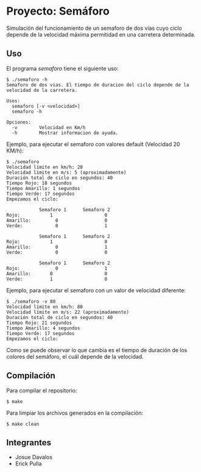 # Proyecto: Semáforo 
Simulación del funcionamiento de un semaforo de dos vías cuyo ciclo depende de la velocidad máxima permitidad en una carretera determinada.

## Uso
El programa *semaforo* tiene el siguiente uso:
```
$ ./semaforo -h
Semaforo de dos vias. El tiempo de duracion del ciclo depende de la velocidad de la carretera.

Usos:
  semaforo [-v <velocidad>]
  semaforo -h

Opciones:
  -v 		Velocidad en Km/h 
  -h 		Mostrar informacion de ayuda.
```
Ejemplo, para ejecutar el semaforo con valores default (Velocidad 20 KM/h):
```
$ ./semaforo 
Velocidad límite en km/h: 20
Velocidad límite en m/s: 5 (aproximadamente)
Duración total de ciclo en segundos: 40
Tiempo Rojo: 18 segundos
Tiempo Amarillo: 1 segundos
Tiempo Verde: 17 segundos
Empezamos el ciclo:

            Semaforo 1      Semaforo 2
Rojo:     	    1		            0
Amarillo:   	  0		            0
Verde:      	  0		            1

            Semaforo 1      Semaforo 2
Rojo:     	    1		            0
Amarillo:   	  0		            1
Verde:      	  0		            0

            Semaforo 1      Semaforo 2
Rojo:       	  0		            1
Amarillo: 	    0		            0
Verde:    	    1		            0
```

Ejemplo, para ejecutar el semaforo con un valor de velocidad diferente:
```
$ ./semaforo -v 80
Velocidad límite en km/h: 80
Velocidad límite en m/s: 22 (aproximadamente)
Duración total de ciclo en segundos: 40
Tiempo Rojo: 21 segundos
Tiempo Amarillo: 4 segundos
Tiempo Verde: 17 segundos
Empezamos el ciclo:
```
Como se puede observar lo que cambia es el tiempo de duración de los colores del semáforo, el cuál depende de la velocidad.

## Compilación
Para compilar el repositorio:
```
$ make
```
Para limpiar los archivos generados en la compilación:
```
$ make clean
```

## Integrantes
- Josue Davalos
- Erick Pulla
